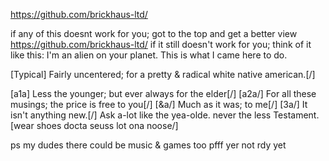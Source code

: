 https://github.com/brickhaus-ltd/

if any of this doesnt work for you; got to the top and get a better view https://github.com/brickhaus-ltd/
if it still doesn't work for you; think of it like this: I'm an alien on your planet. This is what I came here to do.

[Typical] Fairly uncentered; for a pretty & radical white native american.[/]

[a1a] Less the younger; but ever always for the elder[/]
[a2a/] For all these musings; the price is free to you[/]
[&a/] Much as it was; to me[/]
[3a/] It isn't anything new.[/]
Ask a-lot like the yea-olde.
never the less
Testament.
[wear shoes docta seuss lot ona noose/]


ps my dudes there could be music & games too pfff yer not rdy yet
